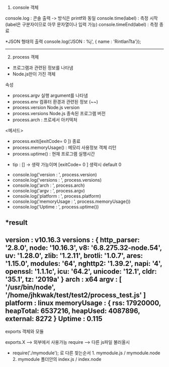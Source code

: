 1. console 객체

console.log : 콘솔 출력 -> 방식은 printf와 동일
console.time(label) : 측정 시작 (label은 구분자이므로 아무 문자열이나 입력 가능)
console.timeEnd(label) : 측정 종료


*JSON 형태의 출력
console.log('JSON : %j', { name : 'RintIanTta'});

---

2. process 객체
- 프로그램과 관련된 정보를 나타냄 
- Node.js만이 가진 객체

속성
- process.argv 실행 argument를 나타냄
- process.env 컴퓨터 환경과 관련된 정보 (~~)
- process.version Node.js version
- process.versions Node.js 종속된 프로그램 버전
- process.arch : 프로세서 아키텍처

<메서드>
- process.exit([exitCode= 0 ]) 종료
- process.memoryUsage() : 메모리 사용정보 객체 리턴
- process.uptime() : 현재 프로그램 실행시간

* tip : [] -> 생략 가능이며 [exitCode= 0 ] 생략시 default 0

- console.log('version : ',  process.version)
- console.log('versions : ',  process.versions)
- console.log('arch : ',  process.arch)
- console.log('argv : ',  process.argv)
- console.log('platform : ',  process.platform)
- console.log('memoryUsage : ',  process.memoryUsage())
- console.log('Uptime : ',  process.uptime())


*result
--
version :  v10.16.3
versions :  { http_parser: '2.8.0',
  node: '10.16.3',
  v8: '6.8.275.32-node.54',
  uv: '1.28.0',
  zlib: '1.2.11',
  brotli: '1.0.7',
  ares: '1.15.0',
  modules: '64',
  nghttp2: '1.39.2',
  napi: '4',
  openssl: '1.1.1c',
  icu: '64.2',
  unicode: '12.1',
  cldr: '35.1',
  tz: '2019a' }
arch :  x64
argv :  [ '/usr/bin/node', '/home/jhkwak/test/test2/process_test.js' ]
platform :  linux
memoryUsage :  { rss: 17920000,
  heapTotal: 6537216,
  heapUsed: 4087896,
  external: 8272 }
Uptime :  0.115
--


exports 객체와 모듈

exports.X --> 외부에서 사용가능
require  --> 다른 js파일 불러올시

* require('./mymodule'); 로 다른 
찾는순서 1. mymodule.js / mymodule.node
        2. mymodule 폴더안의 index.js / index.node



